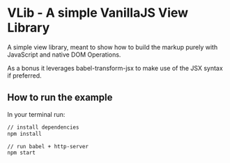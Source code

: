 # VLib - A simple VanillaJS View Library

A simple view library, meant to show how to build the markup purely with JavaScript
and native DOM Operations.

As a bonus it leverages babel-transform-jsx to make use of the JSX syntax if preferred.

## How to run the example

In your terminal run:

```bash
// install dependencies
npm install

// run babel + http-server
npm start
```